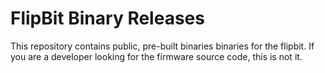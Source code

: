 # FlipBit Binary Releases

This repository contains public, pre-built binaries binaries for the flipbit.
If you are a developer looking for the firmware source code, this is not it.
